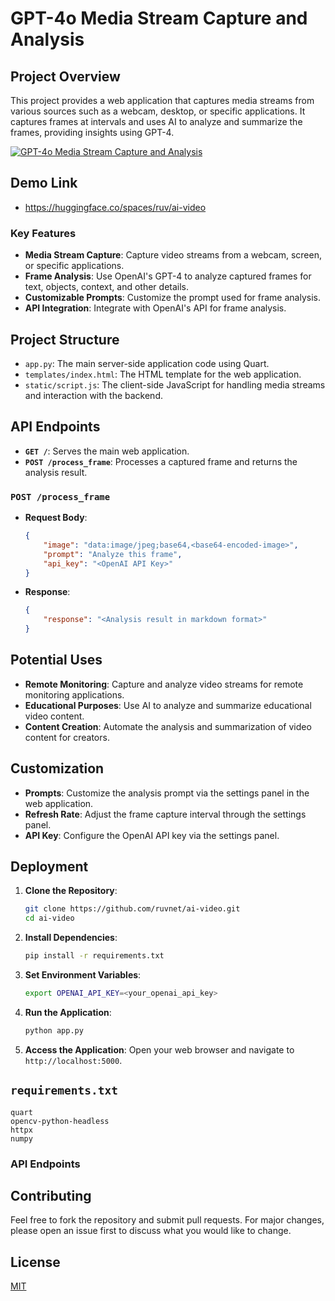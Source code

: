 # GPT-4o Media Stream Capture and Analysis

## Project Overview

This project provides a web application that captures media streams from various sources such as a webcam, desktop, or specific applications. It captures frames at intervals and uses AI to analyze and summarize the frames, providing insights using GPT-4.

[![GPT-4o Media Stream Capture and Analysis](https://github.com/ruvnet/ai-video/blob/main/assets/preview.png?raw=true)](https://huggingface.co/spaces/ruv/ai-video)

## Demo Link
- https://huggingface.co/spaces/ruv/ai-video

### Key Features

- **Media Stream Capture**: Capture video streams from a webcam, screen, or specific applications.
- **Frame Analysis**: Use OpenAI's GPT-4 to analyze captured frames for text, objects, context, and other details.
- **Customizable Prompts**: Customize the prompt used for frame analysis.
- **API Integration**: Integrate with OpenAI's API for frame analysis.

## Project Structure

- `app.py`: The main server-side application code using Quart.
- `templates/index.html`: The HTML template for the web application.
- `static/script.js`: The client-side JavaScript for handling media streams and interaction with the backend.

## API Endpoints

- **`GET /`**: Serves the main web application.
- **`POST /process_frame`**: Processes a captured frame and returns the analysis result.

### `POST /process_frame`
- **Request Body**:
  ```json
  {
      "image": "data:image/jpeg;base64,<base64-encoded-image>",
      "prompt": "Analyze this frame",
      "api_key": "<OpenAI API Key>"
  }
  ```
- **Response**:
  ```json
  {
      "response": "<Analysis result in markdown format>"
  }
  ```

## Potential Uses

- **Remote Monitoring**: Capture and analyze video streams for remote monitoring applications.
- **Educational Purposes**: Use AI to analyze and summarize educational video content.
- **Content Creation**: Automate the analysis and summarization of video content for creators.

## Customization

- **Prompts**: Customize the analysis prompt via the settings panel in the web application.
- **Refresh Rate**: Adjust the frame capture interval through the settings panel.
- **API Key**: Configure the OpenAI API key via the settings panel.

## Deployment

1. **Clone the Repository**:
   ```bash
   git clone https://github.com/ruvnet/ai-video.git
   cd ai-video
   ```

2. **Install Dependencies**:
   ```bash
   pip install -r requirements.txt
   ```

3. **Set Environment Variables**:
   ```bash
   export OPENAI_API_KEY=<your_openai_api_key>
   ```

4. **Run the Application**:
   ```bash
   python app.py
   ```

5. **Access the Application**:
   Open your web browser and navigate to `http://localhost:5000`.

## `requirements.txt`
```plaintext
quart
opencv-python-headless
httpx
numpy
```
  
### API Endpoints


## Contributing

Feel free to fork the repository and submit pull requests. For major changes, please open an issue first to discuss what you would like to change.

## License

[MIT](LICENSE)
 
